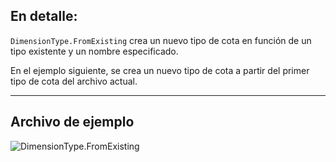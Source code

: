 ## En detalle:
`DimensionType.FromExisting` crea un nuevo tipo de cota en función de un tipo existente y un nombre especificado.

En el ejemplo siguiente, se crea un nuevo tipo de cota a partir del primer tipo de cota del archivo actual.
___
## Archivo de ejemplo

![DimensionType.FromExisting](./Revit.Elements.DimensionType.FromExisting_img.jpg)
